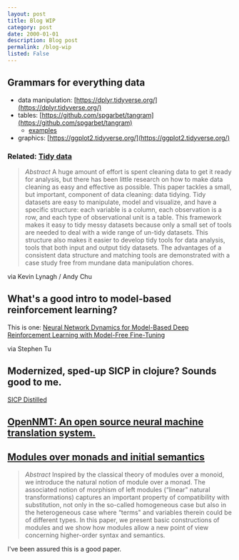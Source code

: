```yaml
---
layout: post
title: Blog WIP
category: post
date: 2000-01-01
description: Blog post
permalink: /blog-wip
listed: False
---
```


## Grammars for everything data

- data manipulation: [https://dplyr.tidyverse.org/](https://dplyr.tidyverse.org/)
- tables: [https://github.com/spgarbet/tangram](https://github.com/spgarbet/tangram)
  * [examples](http://htmlpreview.github.io/?https://github.com/spgarbet/tg/blob/master/vignettes/example.html)
- graphics: [https://ggplot2.tidyverse.org/](https://ggplot2.tidyverse.org/)

### Related: [Tidy data](http://vita.had.co.nz/papers/tidy-data.html)

> *Abstract* A huge amount of effort is spent cleaning data to get it ready for analysis, but there has been little research on how to make data cleaning as easy and effective as possible. This paper tackles a small, but important, component of data cleaning: data tidying. Tidy datasets are easy to manipulate, model and visualize, and have a specific structure: each variable is a column, each observation is a row, and each type of observational unit is a table. This framework makes it easy to tidy messy datasets because only a small set of tools are needed to deal with a wide range of un-tidy datasets. This structure also makes it easier to develop tidy tools for data analysis, tools that both input and output tidy datasets. The advantages of a consistent data structure and matching tools are demonstrated with a case study free from mundane data manipulation chores.

via Kevin Lynagh / Andy Chu

## What's a good intro to model-based reinforcement learning?

This is one: [Neural Network Dynamics for Model-Based Deep Reinforcement Learning with Model-Free Fine-Tuning](https://arxiv.org/abs/1708.02596)

via Stephen Tu

## Modernized, sped-up SICP in clojure? Sounds good to me.

[SICP Distilled](http://www.sicpdistilled.com/)

## [OpenNMT: An open source neural machine translation system.](http://opennmt.net/)

## [Modules over monads and initial semantics](https://core.ac.uk/download/pdf/82446920.pdf)

> *Abstract* Inspired by the classical theory of modules over a monoid, we introduce the natural notion
> of module over a monad. The associated notion of morphism of left modules (“linear"
> natural transformations) captures an important property of compatibility with substitution,
> not only in the so-called homogeneous case but also in the heterogeneous case where
> “terms" and variables therein could be of different types. In this paper, we present basic
> constructions of modules and we show how modules allow a new point of view concerning
> higher-order syntax and semantics.

I've been assured this is a good paper.
